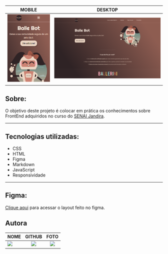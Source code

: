 |      MOBILE         |          DESKTOP       |
|:-------------------:|:-----------------------:
|![](./img/oi.png)|![](./img/landing-page.png)|
|                     |                        |  

## Sobre:
O objetivo deste projeto é colocar em prática os conhecimentos sobre FrontEnd adquiridos no curso do [SENAI Jandira](https://jandira.sp.senai.br/).

---

## Tecnologias utilizadas:
- CSS
- HTML
- Figma
- Markdown
- JavaScript
- Responsividade
---

## Figma:
[Clique aqui](https://www.figma.com/file/myqP66iQwzjwjrIAJyyrip/BalleBot?type=design&node-id=0-1&t=T2yg1wWTWoCFperM-0) para acessar o layout feito no figma.


## **Autora**

| NOME                                                                                                                                                                                      |                                                     GITHUB                                                      |                                       FOTO                                       |
| :----------------------------------------------------------------------------------------------------------------------------------------------------------------------------------------- | :-------------------------------------------------------------------------------------------------------------: | :------------------------------------------------------------------------------: |
| <a href="https://github.com/ingryd16"><img src="https://img.shields.io/badge/DESENVOLVEDORA-INGRYD%20SHIRLLEY-informational?style=for-the-badge&logo=appveyorlabelColor=222222"></a> |   <a href="https://github.com/leticia-evelin"><img src="https://skillicons.dev/icons?i=github&theme="/></a>   | <img src="https://avatars.githubusercontent.com/ingryd16" height="50"></a> |
